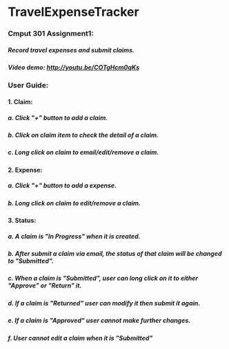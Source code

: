 # TravelExpenseTracker
### Cmput 301 Assignment1: 
##### Record travel expenses and submit claims.
##### Video demo: http://youtu.be/COTgHcm0qKs
### 
### User Guide:
#### 1. Claim:
#####      a. Click "+" button to add a claim.
#####      b. Click on claim item to check the detail of a claim.
#####      c. Long click on claim to email/edit/remove a claim.
#### 2. Expense:
#####      a. Click "+" button to add a expense.
#####      b. Long click on claim to edit/remove a claim.
#### 3. Status:
#####      a. A claim is "In Progress" when it is created.
#####      b. After submit a claim via email, the status of that claim will be changed to "Submitted".
#####      c. When a claim is "Submitted", user can long click on it to either "Approve" or "Return" it.
#####      d. If a claim is "Returned" user can modify it then submit it again.
#####      e. If a claim is "Approved" user cannot make further changes.
#####      f. User cannot edit a claim when it is "Submitted"
